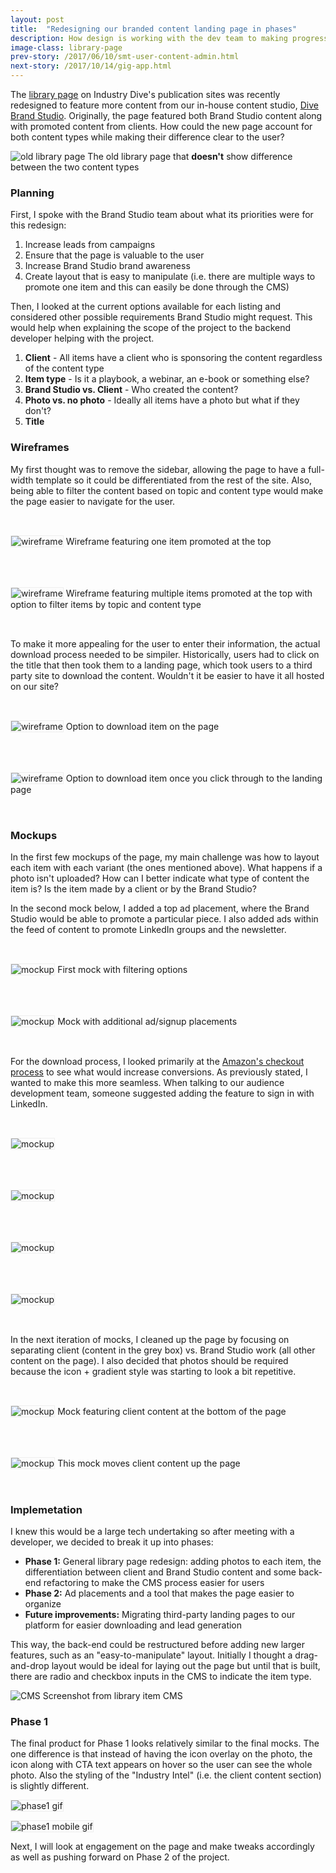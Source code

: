```yaml
---
layout: post
title:  "Redesigning our branded content landing page in phases"
description: How design is working with the dev team to making progressive enhancements to the site's library page
image-class: library-page
prev-story: /2017/06/10/smt-user-content-admin.html
next-story: /2017/10/14/gig-app.html
---
```


The [library page](https://www.constructiondive.com/library/) on Industry Dive's publication sites was recently redesigned to feature more content from our in-house content studio, [Dive Brand Studio](https://www.industrydive.com/brandstudio/). Originally, the page featured both Brand Studio content along with promoted content from clients. How could the new page account for both content types while making their difference clear to the user?

<p class="centered">
	<img src="{{ site.url }}/assets/post_img/2017-12-20-library-page/old_library_page.png" alt="old library page" /> 
	<span class="caption">The old library page that <strong>doesn't</strong> show difference between the two content types</span>
</p>

### Planning

First, I spoke with the Brand Studio team about what its priorities were for this redesign:
1. Increase leads from campaigns
2. Ensure that the page is valuable to the user
3. Increase Brand Studio brand awareness
4. Create layout that is easy to manipulate (i.e. there are multiple ways to promote one item and this can easily be done through the CMS)

Then, I looked at the current options available for each listing and considered other possible requirements Brand Studio might request. This would help when explaining the scope of the project to the backend developer helping with the project. 
1. **Client** - All items have a client who is sponsoring the content regardless of the content type
2. **Item type** - Is it a playbook, a webinar, an e-book or something else?
3. **Brand Studio vs. Client** - Who created the content? 
4. **Photo vs. no photo** - Ideally all items have a photo but what if they don't?
5. **Title** 

### Wireframes

My first thought was to remove the sidebar, allowing the page to have a full-width template so it could be differentiated from the rest of the site. Also, being able to filter the content based on topic and content type would make the page easier to navigate for the user.

<div class="row">
	<div class="medium-6 columns">
		<div style="margin: 2rem 0;">
			<img style="border: 1px solid #eee;" src="{{ site.url }}/assets/post_img/2017-12-20-library-page/wireframe1.jpg" alt="wireframe" /> 
			<span class="caption">Wireframe featuring one item promoted at the top</span>
		</div>
	</div>
	<div class="medium-6 columns">
		<div style="margin: 2rem 0;">
			<img style="border: 1px solid #eee;" src="{{ site.url }}/assets/post_img/2017-12-20-library-page/wireframe2.jpg" alt="wireframe" /> 
			<span class="caption">Wireframe featuring multiple items promoted at the top with option to filter items by topic and content type</span>
		</div>
	</div>
</div>

To make it more appealing for the user to enter their information, the actual download process needed to be simpiler. Historically, users had to click on the title that then took them to a landing page, which took users to a third party site to download the content. Wouldn't it be easier to have it all hosted on our site? 

<div class="row">
	<div class="medium-6 columns">
		<div style="margin: 2rem 0;">
			<img style="border: 1px solid #eee;" src="{{ site.url }}/assets/post_img/2017-12-20-library-page/wireframe3.jpg" alt="wireframe" /> 
			<span class="caption">Option to download item on the page</span>
		</div>
	</div>
	<div class="medium-6 columns">
		<div style="margin: 2rem 0;">
			<img style="border: 1px solid #eee;" src="{{ site.url }}/assets/post_img/2017-12-20-library-page/wireframe4.jpg" alt="wireframe" /> 
			<span class="caption">Option to download item once you click through to the landing page</span>
		</div>
	</div>
</div>

### Mockups

In the first few mockups of the page, my main challenge was how to layout each item with each variant (the ones mentioned above). What happens if a photo isn't uploaded? How can I better indicate what type of content the item is? Is the item made by a client or by the Brand Studio? 

In the second mock below, I added a top ad placement, where the Brand Studio would be able to promote a particular piece. I also added ads within the feed of content to promote LinkedIn groups and the newsletter. 

<div class="row">
	<div class="medium-6 columns">
		<div style="margin: 2rem 0;">
			<img style="border: 1px solid #eee;" src="{{ site.url }}/assets/post_img/2017-12-20-library-page/mock1.jpg" alt="mockup" /> 
			<span class="caption">First mock with filtering options</span>
		</div>
	</div>
	<div class="medium-6 columns">
		<div style="margin: 2rem 0;">
			<img style="border: 1px solid #eee;" src="{{ site.url }}/assets/post_img/2017-12-20-library-page/mock2.jpg" alt="mockup" /> 
			<span class="caption">Mock with additional ad/signup placements</span>
		</div>
	</div>
</div>

For the download process, I looked primarily at the [Amazon's checkout process](https://www.smashingmagazine.com/2013/03/designing-a-better-mobile-checkout-process/) to see what would increase conversions. As previously stated, I wanted to make this more seamless. When talking to our audience development team, someone suggested adding the feature to sign in with LinkedIn. 

<div class="row">
	<div class="medium-6 columns">
		<div style="margin: 2rem 0;">
			<img style="border: 1px solid #eee;" src="{{ site.url }}/assets/post_img/2017-12-20-library-page/mock_pop_1.jpg" alt="mockup" /> 
		</div>
	</div>
	<div class="medium-6 columns">
		<div style="margin: 2rem 0;">
			<img style="border: 1px solid #eee;" src="{{ site.url }}/assets/post_img/2017-12-20-library-page/mock_pop_2.jpg" alt="mockup" /> 
		</div>
	</div>
</div>
<div class="row">
	<div class="medium-6 columns">
		<div style="margin: 2rem 0;">
			<img style="border: 1px solid #eee;" src="{{ site.url }}/assets/post_img/2017-12-20-library-page/mock_pop_3.jpg" alt="mockup" /> 
		</div>
	</div>
	<div class="medium-6 columns">
		<div style="margin: 2rem 0;">
			<img style="border: 1px solid #eee;" src="{{ site.url }}/assets/post_img/2017-12-20-library-page/mock_pop_4.jpg" alt="mockup" /> 
		</div>
	</div>
</div>

In the next iteration of mocks, I cleaned up the page by focusing on separating client (content in the grey box) vs. Brand Studio work (all other content on the page). I also decided that photos should be required because the icon + gradient style was starting to look a bit repetitive. 

<div class="row">
	<div class="medium-6 columns">
		<div style="margin: 2rem 0;">
			<img style="border: 1px solid #eee;" src="{{ site.url }}/assets/post_img/2017-12-20-library-page/mock3.jpg" alt="mockup" /> 
			<span class="caption">Mock featuring client content at the bottom of the page</span>
		</div>
	</div>
	<div class="medium-6 columns">
		<div style="margin: 2rem 0;">
			<img style="border: 1px solid #eee;" src="{{ site.url }}/assets/post_img/2017-12-20-library-page/mock4.jpg" alt="mockup" /> 
			<span class="caption">This mock moves client content up the page</span>
		</div>
	</div>
</div>

### Implemetation

I knew this would be a large tech undertaking so after meeting with a developer, we decided to break it up into phases:

* **Phase 1:** General library page redesign: adding photos to each item, the differentiation between client and Brand Studio content and some back-end refactoring to make the CMS process easier for users
* **Phase 2:** Ad placements and a tool that makes the page easier to organize
* **Future improvements:** Migrating third-party landing pages to our platform for easier downloading and lead generation 

This way, the back-end could be restructured before adding new larger features, such as an "easy-to-manipulate" layout. Initially I thought a drag-and-drop layout would be ideal for laying out the page but until that is built, there are radio and checkbox inputs in the CMS to indicate the item type. 

<p class="centered" style="width: 400px;">
	<img src="{{ site.url }}/assets/post_img/2017-12-20-library-page/content_type_CMS.png" alt="CMS" />
	<span class="caption">Screenshot from library item CMS</span>
</p>

### Phase 1

The final product for Phase 1 looks relatively similar to the final mocks. The one difference is that instead of having the icon overlay on the photo, the icon along with CTA text appears on hover so the user can see the whole photo. Also the styling of the "Industry Intel" (i.e. the client content section) is slightly different. 

<p class="centered">
	<img style="border: 1px solid #eee;" src="{{ site.url }}/assets/post_img/2017-12-20-library-page/phase1.gif" alt="phase1 gif" />
</p>

<p class="centered" style="width: 300px;">
	<img style="border: 1px solid #eee;" src="{{ site.url }}/assets/post_img/2017-12-20-library-page/phase1_mobile.gif" alt="phase1 mobile gif" /> 
</p>

Next, I will look at engagement on the page and make tweaks accordingly as well as pushing forward on Phase 2 of the project. 